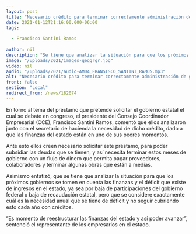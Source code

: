 ```yaml
---
layout: post
title: "Necesario crédito para terminar correctamente administración de gobierno -  CCE "
date: 2021-01-12T21:16:00.000-06:00
tags:
  
  - Francisco Santini Ramos
  
author: nil
description: "Se tiene que analizar la situación para que los próximos gobiernos se tomen en cuenta las finanzas y el déficit que existe de ingresos en el estado"
image: "/uploads/2021/images-geggrgr.jpg"
video: nil
audio: "/uploads/2021/audio-AM04_FRANSISCO_SANTINI_RAMOS.mp3"
alt: "Necesario crédito para terminar correctamente administración de gobierno -  CCE "
front: false
section: "Local"
redirect_from: /news/182074
---
```


En torno al tema del préstamo que pretende solicitar el gobierno estatal el cual se debate en congreso, el presidente del Consejo Coordinador Empresarial (CCE), Francisco Santini Ramos, comentó que ellos analizaron junto con el secretario de hacienda la necesidad de dicho crédito, dado a que las finanzas del estado están en uno de sus peores momentos.

Ante esto ellos creen necesario solicitar este préstamo, para poder subsidiar las deudas que se tienen, y así necesita terminar estos meses de gobierno con un flujo de dinero que permita pagar proveedores, colaboradores y terminar algunas obras que están a medias.  

Asimismo enfatizó, que se tiene que analizar la situación para que los próximos gobiernos se tomen en cuenta las finanzas y el déficit que existe de ingresos en el estado, ya sea por baja de participaciones del gobierno federal o baja de recaudación estatal, pero que se considere  exactamente cuál es la necesidad anual que se tiene de déficit y no seguir cubriendo esto cada año con créditos. 

“Es momento de reestructurar las finanzas del estado y así poder avanzar”, sentenció el representante de los empresarios en el estado.